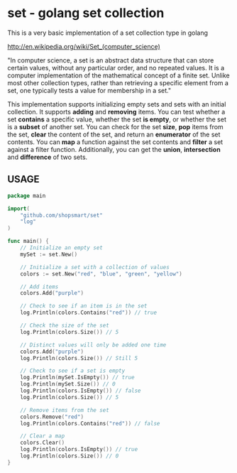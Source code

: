 # set - golang set collection

This is a very basic implementation of a set collection type in golang

http://en.wikipedia.org/wiki/Set_(computer_science)

"In computer science, a set is an abstract data structure that can store certain values, without any particular order, and no repeated values. It is a computer implementation of the mathematical concept of a finite set. Unlike most other collection types, rather than retrieving a specific element from a set, one typically tests a value for membership in a set."

This implementation supports initializing empty sets and sets with an initial collection. It supports __adding__ and __removing__ items. You can test whether a set __contains__ a specific value, whether the set __is empty__, or whether the set is a __subset__ of another set. You can check for the set __size__, __pop__ items from the set, __clear__ the content of the set, and return an __enumerator__ of the set contents. You can __map__ a function against the set contents and __filter__ a set against a filter function. Additionally, you can get the __union__, __intersection__ and __difference__ of two sets.

## USAGE

```go
package main

import(
    "github.com/shopsmart/set"
    "log"
)

func main() {
    // Initialize an empty set
    mySet := set.New()

    // Initialize a set with a collection of values
    colors := set.New("red", "blue", "green", "yellow")

    // Add items
    colors.Add("purple")

    // Check to see if an item is in the set
    log.Println(colors.Contains("red")) // true

    // Check the size of the set
    log.Println(colors.Size()) // 5

    // Distinct values will only be added one time
    colors.Add("purple")
    log.Println(colors.Size()) // Still 5

    // Check to see if a set is empty
    log.Println(mySet.IsEmpty()) // true
    log.Println(mySet.Size()) // 0
    log.Println(colors.IsEmpty()) // false
    log.Println(colors.Size()) // 5

    // Remove items from the set
    colors.Remove("red")
    log.Println(colors.Contains("red")) // false

    // Clear a map
    colors.Clear()
    log.Println(colors.IsEmpty()) // true
    log.Println(colors.Size()) // 0
}
```
